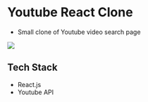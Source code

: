 # Youtube React Clone
- Small clone of Youtube video search page

![](youtube.gif)

## Tech Stack
- React.js
- Youtube API
